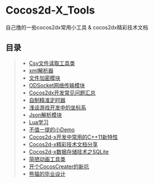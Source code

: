 # Cocos2d-X_Tools
自己撸的一些cocos2dx常用小工具 & cocos2dx精彩技术文档

## 目录
>* [Csv文件读取工具类](https://github.com/XINCGer/Cocos2d-X_Tools/tree/master/LoadCsv)
>* [xml解析器](https://github.com/XINCGer/Cocos2d-X_Tools/tree/master/LoadXmlFile)
>* [文件加密模块](https://github.com/XINCGer/Cocos2d-X_Tools/tree/master/encryption)
>* [ODSocket网络传输模块](https://github.com/XINCGer/Cocos2d-X_Tools/tree/master/ODSocket)
>* [Cocos2dx开发常见问题汇总](https://github.com/XINCGer/Cocos2d-X_Tools/tree/master/ProblemCollection)
>* [自制精准定时器](https://github.com/XINCGer/Cocos2d-X_Tools/tree/master/TimeCounter)
>* [浅谈游戏开发中的坐标系](https://github.com/XINCGer/Cocos2d-X_Tools/tree/master/Coordinate)
>* [Json解析模块](https://github.com/XINCGer/Cocos2d-X_Tools/tree/master/JsonReader)
>* [Lua学习](https://github.com/XINCGer/Cocos2d-X_Tools/tree/master/LuaTraining)
>* [不值一提的小Demo](https://github.com/XINCGer/Cocos2d-X_Tools/tree/master/Cocos2d-x_Demo)  
>* [Cocos2d-x开发中常用的C++11新特性](https://github.com/XINCGer/Cocos2d-X_Tools/tree/master/CPlusPlus11)
>* [Cocos2d-x精彩技术文档分享](https://github.com/XINCGer/Cocos2d-X_Tools/tree/master/Doc)  
>* [Cocos2d-x数据存储技术之SQLite](https://github.com/XINCGer/Cocos2d-X_Tools/tree/master/SQLLite)  
>* [简陋动画工具类](./AnimationUtils)  
>* [开个CocosCreater的新坑](./CocosCreater)  
>* [熊猫的毕业设计](https://github.com/XINCGer/Cocos2d-X_Tools/tree/master/GraduationDesign)

